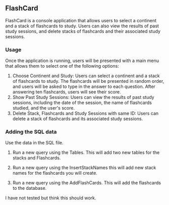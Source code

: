 ## FlashCard

FlashCard is a console application that allows users to select a continent and a stack of flashcards to study. Users can also view the results of past study sessions, and delete stacks of flashcards and their associated study sessions.

### Usage

Once the application is running, users will be presented with a main menu that allows them to select one of the following options:

1. Choose Continent and Study: Users can select a continent and a stack of flashcards to study. The flashcards will be presented in random order, and users will be asked to type in the answer to each question. After answering ten flashcards, users will see their score.
2. Show Past Study Sessions: Users can view the results of past study sessions, including the date of the session, the name of flashcards studied, and the user's score.
3. Delete Stack, Flashcards and Study Sessions with same ID: Users can delete a stack of flashcards and its associated study sessions.


### Adding the SQL data

Use the data in the SQL file.

1) Run a new query using the Tables. This will add two new tables for the stacks and Flashcards.

2) Run a new query using the InsertStackNames this will add new stack names for the flashcards you will create.

3) Run a new query using the AddFlashCards. This will add the flashcards to the database. 

I have not tested but think this should work. 
